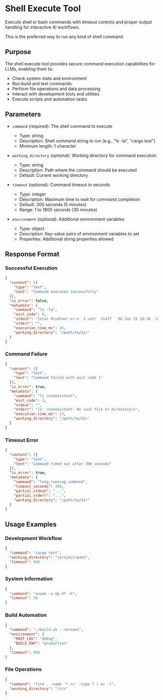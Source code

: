 # Shell Execute Tool

Execute shell or bash commands with timeout controls and proper output handling for interactive AI workflows.

This is the preferred way to run any kind of shell command.

## Purpose

The shell execute tool provides secure command execution capabilities for LLMs, enabling them to:
- Check system state and environment
- Run build and test commands 
- Perform file operations and data processing
- Interact with development tools and utilities
- Execute scripts and automation tasks

## Parameters

- `command` (required): The shell command to execute
  - Type: string
  - Description: Shell command string to run (e.g., "ls -la", "cargo test")
  - Minimum length: 1 character
  
- `working_directory` (optional): Working directory for command execution
  - Type: string
  - Description: Path where the command should be executed
  - Default: Current working directory
  
- `timeout` (optional): Command timeout in seconds
  - Type: integer  
  - Description: Maximum time to wait for command completion
  - Default: 300 seconds (5 minutes)
  - Range: 1 to 1800 seconds (30 minutes)
  
- `environment` (optional): Additional environment variables
  - Type: object
  - Description: Key-value pairs of environment variables to set
  - Properties: Additional string properties allowed

## Response Format

### Successful Execution
```json
{
  "content": [{
    "type": "text",
    "text": "Command executed successfully"
  }],
  "is_error": false,
  "metadata": {
    "command": "ls -la",
    "exit_code": 0,
    "stdout": "total 8\ndrwxr-xr-x  3 user  staff   96 Jan 15 10:30 .\n...",
    "stderr": "",
    "execution_time_ms": 45,
    "working_directory": "/path/to/dir"
  }
}
```

### Command Failure
```json
{
  "content": [{
    "type": "text", 
    "text": "Command failed with exit code 1"
  }],
  "is_error": true,
  "metadata": {
    "command": "ls /nonexistent",
    "exit_code": 1,
    "stdout": "",
    "stderr": "ls: /nonexistent: No such file or directory\n",
    "execution_time_ms": 23,
    "working_directory": "/path/to/dir"
  }
}
```

### Timeout Error
```json
{
  "content": [{
    "type": "text",
    "text": "Command timed out after 300 seconds"
  }],
  "is_error": true, 
  "metadata": {
    "command": "long_running_command",
    "timeout_seconds": 300,
    "partial_stdout": "...",
    "partial_stderr": "...",
    "working_directory": "/path/to/dir"
  }
}
```

## Usage Examples

### Development Workflow
```json
{
  "command": "cargo test",
  "working_directory": "/project/path",
  "timeout": 600
}
```

### System Information  
```json
{
  "command": "uname -a && df -h",
  "timeout": 30
}
```

### Build Automation
```json
{
  "command": "./build.sh --release",
  "environment": {
    "RUST_LOG": "debug",
    "BUILD_ENV": "production"
  },
  "timeout": 900
}
```

### File Operations
```json
{
  "command": "find . -name '*.rs' -type f | wc -l",
  "working_directory": "/src"
}
```
